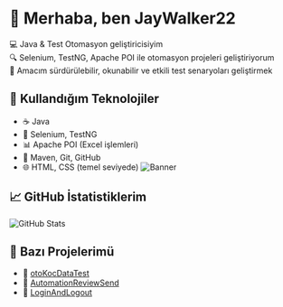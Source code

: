 # 👋 Merhaba, ben JayWalker22

💻 Java & Test Otomasyon geliştiricisiyim  
🔍 Selenium, TestNG, Apache POI ile otomasyon projeleri geliştiriyorum  
🎯 Amacım sürdürülebilir, okunabilir ve etkili test senaryoları geliştirmek  

## 🚀 Kullandığım Teknolojiler
- ☕ Java
- 🧪 Selenium, TestNG
- 📊 Apache POI (Excel işlemleri)
- 🧰 Maven, Git, GitHub
- 🌐 HTML, CSS (temel seviyede)
![Banner](https://media.giphy.com/media/qgQUggAC3Pfv687qPC/giphy.gif)

## 📈 GitHub İstatistiklerim
![GitHub Stats](https://github-readme-stats.vercel.app/api?username=JayWalker22&show_icons=true&theme=tokyonight)

## 📂 Bazı Projelerimü
- 🔸 [otoKocDataTest](https://github.com/JayWalker22/otoKocDataTest)
- 🔸 [AutomationReviewSend](https://github.com/JayWalker22/AutomationReviewSend)
- 🔸 [LoginAndLogout](https://github.com/JayWalker22/LoginAndLogout)

